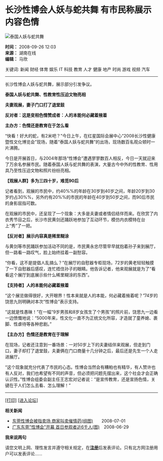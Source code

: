 # 长沙性博会人妖与蛇共舞 有市民称展示内容色情

![泰国人妖与蛇共舞](http://pic.enorth.com.cn/0/11/43/16/11431645_364744.jpg)

**时间：** 2008-09-26 12:03  
**来源：** 湖南在线  
**编辑：** 马欣

关键词: 新闻 财经 体育 娱乐 IT 科技 教育 人才 健康 地产 时尚 游戏 视频 汽车

---

长沙性博会人妖与蛇共舞，展示部分引发争议。

**泰国人妖与蛇共舞、性教育性压迫文物亮相**

**夫妻观展，妻子门口打了退堂鼓**

**反对者：这是变相色情赞成者：人的本能何必藏着掖着**

**主办方：色情还是教育在于怎么看**

“快看！好大的蛇，有2米吧？”今日上午，在红星国际会展中心“2008长沙性健康暨性文化博览会”现场，随着“泰国人妖与蛇共舞”的出场，现场数百名观众顿时一片沸腾。

今日是开展首日，与2004年那场“性博会”遭遇寥寥数百人相反，今日一天就迎来了万余名参展市民。随着泰国人妖与蛇共舞的表演，大量古今中外的性教育、性用具乃至性压迫文物和照片纷纷亮相。

**【观展人群】多为三四十岁，难觅90后**

记者看到，观展的市民中，约40%%的年龄在30岁到40岁之间，年龄20岁到30岁约占30%%，另外约有20%%的市民的年龄在40岁到50岁之间，而90后市民的身影屈指可数。

在观展的市民中，还呈现了一个现象：大多是夫妻或者情侣结伴而来。在欣赏了内衣秀节目之后，长沙市民黄剑还踊跃地参加了互动环节，模仿内衣模特在台上“秀”了一把。

**【反对者】展示内容真是稀里糊涂**

与黄剑等市民踊跃参加活动不同的是，市民黄永忠尽管早早就抱着孙子来到展厅，但一路看一路叹气，脸上始终挂着一副愁容。

“你看，这不是提倡人乱搞么？”在展厅的自慰器专柜现场，72岁的黄老轻轻触摸了一下自慰器后感叹，连忙捂住孙子的眼睛。他告诉记者，他来观展就是为了“看看这个展厅到底展示些什么稀里糊涂的东西”。

**【支持者】人的本能何必藏着掖着**

“这个展览做得很好，大开眼界！性本来就是人的本能，何必藏着掖着呢？”74岁的饶思九则明确对本次“性博会”表示支持。

“这就是性愚昧！”在一幅“9岁男孩和8岁女孩生了个男孩”的照片前，饶思九一边看一边愤慨地说：“5000年来，性文化一直不为正统文化所容，才造就了童养媳、裹脚、性虐待等各种悲剧。”

**【主办方】色情还是教育在于理解**

在现场，记者还注意到一番场景：一对50岁上下的夫妻结伴来观展，但走到门口，妻子却打了退堂鼓，夫妻俩在门口商量十几分钟之后，最后还是先生一个人走进展厅。

“这个现象就充分代表了市民的心态。性博会当然会有糟粕也有精华，有人赞许也有人反对，我们也希望有不同的声音，但必须把问题先摆出来，这个社会才会正确认识性。”性博会组委会副主任王志宏对记者说：“是宣传教育，还是宣扬色情，关键在于人们怎么去看、怎么理解！”

---

[\[打印\]](javascript:doPrint\(\);) [\[进入论坛\]](http://forum.enorth.com.cn/)

**相关新闻**

- [东莞性博会被指卖场 商家叫卖催情药(组图)](http://news.enorth.com.cn/system/2008/07/01/003479964.shtml)　　2008-07-01
- [广东东莞"性博会"开幕 首日参观者近6千人(图)](http://news.enorth.com.cn/system/2008/06/29/003470531.shtml)　2008-06-29

**我来说两句**

请您文明上网、理性发言并遵守相关规定，在[**注册**](http://user.enorth.cn/reg.do?act=init)后发表评论。只有北方网注册用户可以发表评论......
